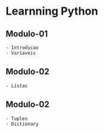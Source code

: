 # Learnning Python

## Modulo-01
    - Introducao
    - Variaveis

## Modulo-02
    - Listas

## Modulo-02
    - Tuples
    - Dictionary